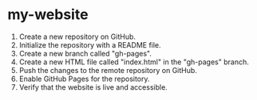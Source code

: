 # my-website 
1. Create a new repository on GitHub.
2. Initialize the repository with a README file.
3. Create a new branch called "gh-pages".
4. Create a new HTML file called "index.html" in the "gh-pages" branch.
5. Push the changes to the remote repository on GitHub.
6. Enable GitHub Pages for the repository.
7. Verify that the website is live and accessible.

